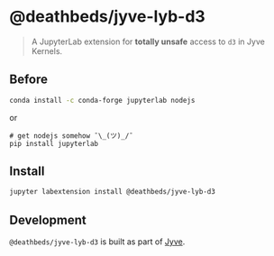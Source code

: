 
# @deathbeds/jyve-lyb-d3
> A JupyterLab extension for **totally unsafe** access to `d3` in Jyve Kernels.

## Before
```bash
conda install -c conda-forge jupyterlab nodejs
```
or
```
# get nodejs somehow ¯\_(ツ)_/¯
pip install jupyterlab
```

## Install
```bash
jupyter labextension install @deathbeds/jyve-lyb-d3
```


## Development
`@deathbeds/jyve-lyb-d3` is built as part of [Jyve](https://github.com/deathbeds/jyve).
